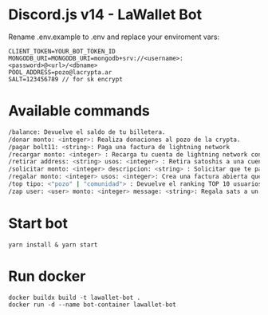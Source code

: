 # Discord.js v14 - LaWallet Bot

Rename .env.example to .env and replace your enviroment vars:

```env
CLIENT_TOKEN=YOUR_BOT_TOKEN_ID
MONGODB_URI=MONGODB_URI=mongodb+srv://<username>:<password>@<url>/<dbname>
POOL_ADDRESS=pozo@lacrypta.ar
SALT=123456789 // for sk encrypt
```

# Available commands

```bash
/balance: Devuelve el saldo de tu billetera.
/donar monto: <integer>: Realiza donaciones al pozo de la crypta.
/pagar bolt11: <string>: Paga una factura de lightning network
/recargar monto: <integer> : Recarga tu cuenta de lightning network con una factura
/retirar address: <string> usos: <integer> : Retira satoshis a una cuenta externa a discord
/solicitar monto: <integer> descripcion: <string> : Solicitar que te paguen una factura
/regalar monto: <integer> usos: <integer>: Crea una factura abierta que cualquier usuario puede reclamar
/top tipo: <"pozo" | "comunidad"> : Devuelve el ranking TOP 10 usuarios que enviaron sats
/zap user: <user> monto: <integer> message: <string>: Regala sats a un usuario en discord
```

# Start bot

```
yarn install & yarn start
```

# Run docker

```
docker buildx build -t lawallet-bot .
docker run -d --name bot-container lawallet-bot
```
